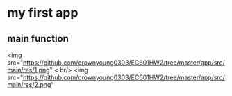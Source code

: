 # my first app
## main function

<img src="https://github.com/crownyoung0303/EC601HW2/tree/master/app/src/main/res/1.png" < br/>
<img src="https://github.com/crownyoung0303/EC601HW2/tree/master/app/src/main/res/2.png"

